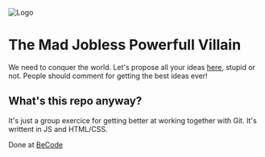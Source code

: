 ![Logo](https://via.placeholder.com/150)

# The Mad Jobless Powerfull Villain

We need to conquer the world. Let's propose all your ideas [here](https://scalajeremy.github.io/jepsen-js-web-majopovi/), stupid or not. People should comment for getting the best ideas ever!

## What's this repo anyway?

It's just a group exercice for getting better at working together with Git. It's writtent in JS and HTML/CSS.

Done at [BeCode](http://www.becode.org)
